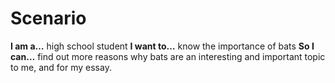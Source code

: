 # Scenario

**I am a…** high school student
**I want to…** know the importance of bats
**So I can…** find out more reasons why bats are an interesting and important topic to me, and for my essay.
